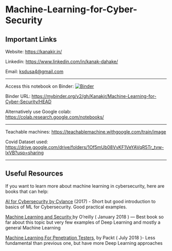 # Machine-Learning-for-Cyber-Security

## Important Links

Website:  https://kanakjr.in/

Linkedin: https://www.linkedin.com/in/kanak-dahake/

Email: ksdusa4@gmail.com

---

Access this notebook on Binder: [![Binder](https://mybinder.org/badge_logo.svg)](https://mybinder.org/v2/gh/Kanakjr/Machine-Learning-for-Cyber-Security/HEAD)

Binder URL: https://mybinder.org/v2/gh/Kanakjr/Machine-Learning-for-Cyber-Security/HEAD

Alternatively use Google colab: https://colab.research.google.com/notebooks/

---

Teachable machines: https://teachablemachine.withgoogle.com/train/image

Covid Dataset used: https://drive.google.com/drive/folders/1Of5mUb08VvKF1VeYAVqR5Tr_tvw-lxVB?usp=sharing

---

## Useful Resources

If you want to learn more about machine learning in cybersecurity, here are books that can help:

[AI for Cybersecurity by Cylance](https://pages.cylance.com/en-us-introduction-to-ai-book.html?_ga=2.89683291.1595385041.1538052662-139740503.1538052662) (2017) - Short but good introduction to basics of ML for Cybersecurity. Good practical examples.

[Machine Learning and Security ](http://shop.oreilly.com/product/0636920065555.do)by O’reilly ( January 2018 ) — Best book so far about this topic but very few examples of Deep Learning and mostly a general Machine Learning

[Machine Learning For Penetration Testers](https://www.packtpub.com/networking-and-servers/mastering-machine-learning-penetration-testing), by Packt ( July 2018 )- Less fundamental than previous one, but have more Deep Learning approaches
